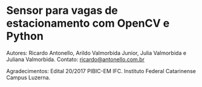 # Sensor para vagas de estacionamento com OpenCV e Python

Autores: Ricardo Antonello, Arildo Valmorbida Junior, Julia Valmorbida e Juliana Valmorbida.
Contato: ricardo@antonello.com.br

Agradecimentos: Edital 20/2017 PIBIC-EM IFC. Instituto Federal Catarinense Campus Luzerna. 
